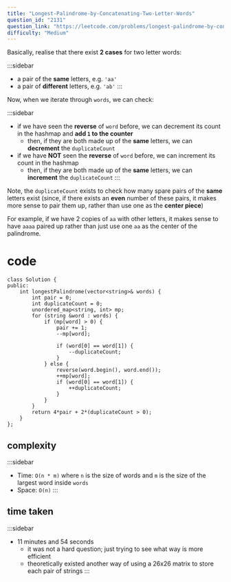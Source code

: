 ```yaml
---
title: "Longest-Palindrome-by-Concatenating-Two-Letter-Words"
question_id: "2131"
question_link: "https://leetcode.com/problems/longest-palindrome-by-concatenating-two-letter-words/"
difficulty: "Medium"
---
```


Basically, realise that there exist **2 cases** for two letter words:

:::sidebar
- a pair of the **same** letters, e.g. `'aa'`
- a pair of **different** letters, e.g. `'ab'`
:::

Now, when we iterate through `words`, we can check:

:::sidebar
- if we have seen the **reverse** of `word` before, we can decrement its count in the hashmap and **add `1` to the counter**
    - then, if they are both made up of the **same** letters, we can **decrement** the `duplicateCount`
- if we have **NOT** seen the **reverse** of `word` before, we can increment its count in the hashmap
    - then, if they are both made up of the **same** letters, we can **increment** the `duplicateCount`
:::

Note, the `duplicateCount` exists to check how many spare pairs of the **same** letters exist 
(since, if there exists an **even** number of these pairs, 
it makes more sense to pair them up, rather than use one as the **center piece**)

For example, if we have 2 copies of `aa` with other letters, it makes sense to have `aaaa` paired up rather than just use one `aa` as the center of the palindrome.

# cod<span>e</span>

```{.cpp}
class Solution {
public:
    int longestPalindrome(vector<string>& words) {
        int pair = 0;
        int duplicateCount = 0;
        unordered_map<string, int> mp;
        for (string &word : words) {
            if (mp[word] > 0) {
                pair += 1;
                --mp[word];

                if (word[0] == word[1]) {
                    --duplicateCount;
                }
            } else {
                reverse(word.begin(), word.end());
                ++mp[word];
                if (word[0] == word[1]) {
                    ++duplicateCount;
                }
            }
        }
        return 4*pair + 2*(duplicateCount > 0);
    }
};
```

## complexit<span>y</span>

:::sidebar
- Time: `O(n * m)` where `n` is the size of words and `m` is the size of the largest word inside `words`
- Space: `O(n)`
:::

## time take<span>n</span>

:::sidebar
- 11 minutes and 54 seconds
    - it was not a hard question; just trying to see what way is more efficient
    - theoretically existed another way of using a 26x26 matrix to store each pair of strings
:::
